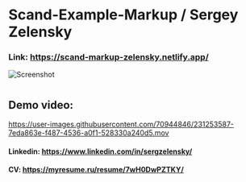 # Scand-Example-Markup / Sergey Zelensky
### Link: https://scand-markup-zelensky.netlify.app/

![Screenshot](https://user-images.githubusercontent.com/70944846/231253336-c03c3945-0992-4a2c-843e-491969f4fcf4.png)  
#
## Demo video:
https://user-images.githubusercontent.com/70944846/231253587-7eda863e-f487-4536-a0f1-528330a240d5.mov

#### Linkedin: https://www.linkedin.com/in/sergzelensky/  
#### CV: https://myresume.ru/resume/7wH0DwPZTKY/
